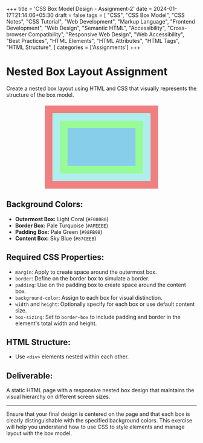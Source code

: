 +++
title = 'CSS Box Model Design - Assignment-2'
date = 2024-01-17T21:14:06+05:30
draft = false
tags = [
    "CSS",
    "CSS Box Model",
    "CSS Notes",
    "CSS Tutorial",
    "Web Development",
    "Markup Language",
    "Frontend Development",
    "Web Design",
    "Semantic HTML",
    "Accessibility",
    "Cross-browser Compatibility",
    "Responsive Web Design",
    "Web Accessibility",
    "Best Practices",
    "HTML Elements",
    "HTML Attributes",
    "HTML Tags",
    "HTML Structure",
]
categories = ['Assignments']
+++

# Nested Box Layout Assignment

Create a nested box layout using HTML and CSS that visually represents the structure of the box model.

<style>
  .outer-box {
    background-color: #F08080; /* Light Coral */
    padding: 20px;
    max-width: 300px;
    margin: 20px auto;
    box-sizing: border-box;
  }

  .border-box {
    background-color: #AFEEEE; /* Pale Turquoise */
    padding: 20px;
    box-sizing: border-box;
  }

  .padding-box {
    background-color: #98FB98; /* Pale Green */
    padding: 20px;
    box-sizing: border-box;
  }

  .content-box {
    background-color: #87CEEB; /* Sky Blue */
    height: 100px; /* You can adjust the height as needed */
    box-sizing: border-box;
  }
</style>
<div class="outer-box">
  <div class="border-box">
    <div class="padding-box">
      <div class="content-box">
        <!-- Content goes here -->
      </div>
    </div>
  </div>
</div>



## Background Colors:

- **Outermost Box:** Light Coral (`#F08080`)
- **Border Box:** Pale Turquoise (`#AFEEEE`)
- **Padding Box:** Pale Green (`#98FB98`)
- **Content Box:** Sky Blue (`#87CEEB`)

## Required CSS Properties:

- `margin`: Apply to create space around the outermost box.
- `border`: Define on the border box to simulate a border.
- `padding`: Use on the padding box to create space around the content box.
- `background-color`: Assign to each box for visual distinction.
- `width` and `height`: Optionally specify for each box or use default content size.
- `box-sizing`: Set to `border-box` to include padding and border in the element's total width and height.

## HTML Structure:

- Use `<div>` elements nested within each other.

## Deliverable:

A static HTML page with a responsive nested box design that maintains the visual hierarchy on different screen sizes.

---

Ensure that your final design is centered on the page and that each box is clearly distinguishable with the specified background colors. This exercise will help you understand how to use CSS to style elements and manage layout with the box model.
